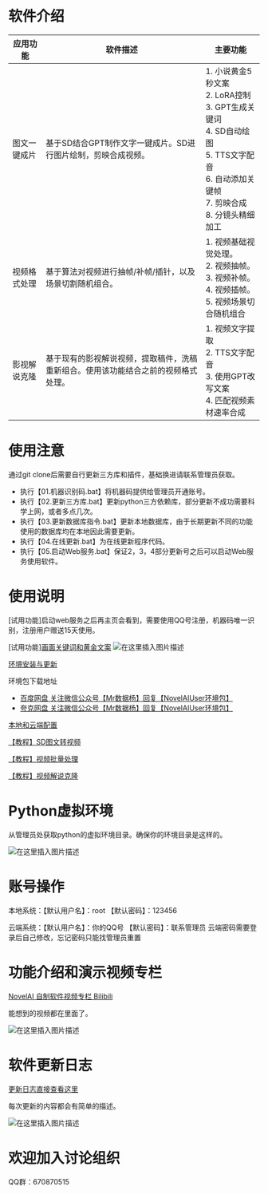 # 软件介绍

| 应用功能     | 软件描述                                                     | 主要功能                                                     |
| ------------ | ------------------------------------------------------------ | ------------------------------------------------------------ |
| 图文一键成片 | 基于SD结合GPT制作文字一键成片。SD进行图片绘制，剪映合成视频。 | 1. 小说黄金5秒文案<br>2. LoRA控制<br>3. GPT生成关键词<br>4. SD自动绘图<br>5. TTS文字配音<br>6. 自动添加关键帧<br>7. 剪映合成<br>8. 分镜头精细加工 |
| 视频格式处理 | 基于算法对视频进行抽帧/补帧/插针，以及场景切割随机组合。     | 1. 视频基础视觉处理。<br>2. 视频抽帧。<br>3. 视频补帧。<br>4. 视频插帧。<br>5. 视频场景切合随机组合 |
| 影视解说克隆 | 基于现有的影视解说视频，提取稿件，洗稿重新组合。使用该功能结合之前的视频格式处理。 | 1. 视频文字提取<br>2. TTS文字配音<br>3. 使用GPT改写文案<br>4. 匹配视频素材速率合成 |



# 使用注意

通过git clone后需要自行更新三方库和插件，基础换进请联系管理员获取。

- 执行【01.机器识别码.bat】将机器码提供给管理员开通账号。
- 执行【02.更新三方库.bat】更新python三方依赖库，部分更新不成功需要科学上网，或者多点几次。
- 执行【03.更新数据库指令.bat】更新本地数据库，由于长期更新不同的功能使用的数据库均在本地因此需要更新。
- 执行【04.在线更新.bat】为在线更新程序代码。
- 执行【05.启动Web服务.bat】保证2，3，4部分更新号之后可以启动Web服务使用软件。

# 使用说明

[试用功能]启动web服务之后再主页会看到，需要使用QQ号注册，机器码唯一识别，注册用户赠送15天使用。

[试用功能][画面关键词和黄金文案](http://datayang.cn:9999/User/UserGoldFreeView/)
![在这里插入图片描述](https://m.qpic.cn/psc?/V13uuYuJ2n1EXp/6tCTPh7N*X6CBkvkDvKlZVYDpR7kqUxbMpHYHTm75mkhxoYp23MUj20DSivEYTFmJdc5FOhqm5jYfz0Ipbq7q1jGf7rr9quRrhnxaRUw1M8!/b&bo=hga*AwAAAAABBxw!&rf=viewer_4)

[环境安装与更新](https://github.com/Escaflowne1985/NovelAIUser/blob/master/ReadDocument/02.%E7%8E%AF%E5%A2%83%E5%AE%89%E8%A3%85%E4%B8%8E%E6%9B%B4%E6%96%B0.md)

环境包下载地址
- [百度网盘 关注微信公众号【Mr数据杨】回复【NovelAIUser环境包】](https://pan.baidu.com/s/1-WWk-WGQxcwv59MMaoiKdw)
- [夸克网盘 关注微信公众号【Mr数据杨】回复【NovelAIUser环境包】](https://pan.quark.cn/s/ac4520e8fab6)

[本地和云端配置](https://github.com/Escaflowne1985/NovelAIUser/blob/master/ReadDocument/03.%E6%9C%AC%E5%9C%B0%E5%92%8C%E4%BA%91%E7%AB%AF%E9%85%8D%E7%BD%AE.md)

[【教程】SD图文转视频](https://github.com/Escaflowne1985/NovelAIUser/blob/master/ReadDocument/%E3%80%90%E6%95%99%E7%A8%8B%E3%80%91SD%E5%9B%BE%E6%96%87%E8%BD%AC%E8%A7%86%E9%A2%91.md)

[【教程】视频批量处理](https://github.com/Escaflowne1985/NovelAIUser/blob/master/ReadDocument/%E3%80%90%E6%95%99%E7%A8%8B%E3%80%91%E8%A7%86%E9%A2%91%E6%89%B9%E9%87%8F%E5%A4%84%E7%90%86.md)

[【教程】视频解说克隆](https://github.com/Escaflowne1985/NovelAIUser/blob/master/ReadDocument/%E3%80%90%E6%95%99%E7%A8%8B%E3%80%91%E8%A7%86%E9%A2%91%E8%A7%A3%E8%AF%B4%E5%85%8B%E9%9A%86.md)

# Python虚拟环境
从管理员处获取python的虚拟环境目录。确保你的环境目录是这样的。

![在这里插入图片描述](https://img-blog.csdnimg.cn/2671f479bca6423a8b6bd3b5190a816d.png)



# 账号操作

本地系统：【默认用户名】：root 【默认密码】：123456

云端系统：【默认用户名】：你的QQ号 【默认密码】：联系管理员
云端密码需要登录后自己修改，忘记密码只能找管理员重置
# 功能介绍和演示视频专栏

[NovelAI 自制软件视频专栏 Bilibili](https://space.bilibili.com/3493106383063541/channel/collectiondetail?sid=1353270)

能想到的视频都在里面了。

![在这里插入图片描述](https://img-blog.csdnimg.cn/73eaf91542dc45ca893a05ef678095d8.png)


# 软件更新日志

[更新日志直接查看这里](https://github.com/Escaflowne1985/NovelAIUser/blob/master/ReadDocument/01.%E6%9B%B4%E6%96%B0%E6%97%A5%E5%BF%97.md)

每次更新的内容都会有简单的描述。

![在这里插入图片描述](https://img-blog.csdnimg.cn/a1f8f757241e4cd5b79343e81093cc55.png)

# 欢迎加入讨论组织


QQ群：670870515

